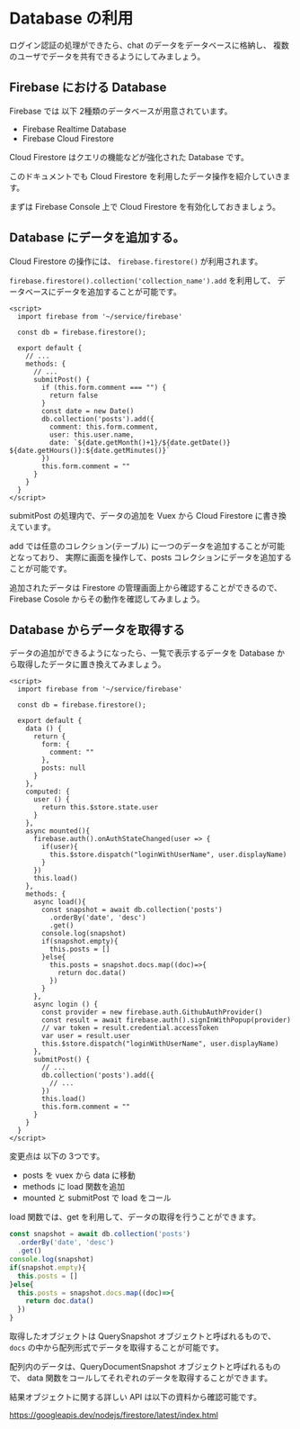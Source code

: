 # Database の利用

ログイン認証の処理ができたら、chat のデータをデータベースに格納し、
複数のユーザでデータを共有できるようにしてみましょう。

## Firebase における Database 

Firebase では 以下 2種類のデータベースが用意されています。

- Firebase Realtime Database 
- Firebase Cloud Firestore

Cloud Firestore はクエリの機能などが強化された Database です。

このドキュメントでも Cloud Firestore を利用したデータ操作を紹介していきます。

まずは Firebase Console 上で Cloud Firestore を有効化しておきましょう。

## Database にデータを追加する。

Cloud Firestore の操作には、 `firebase.firestore()` が利用されます。

`firebase.firestore().collection('collection_name').add` を利用して、
データベースにデータを追加することが可能です。

```vue
<script>
  import firebase from '~/service/firebase'

  const db = firebase.firestore();

  export default {
    // ...
    methods: {
      // ...
      submitPost() {
        if (this.form.comment === "") {
          return false
        }
        const date = new Date()
        db.collection('posts').add({
          comment: this.form.comment,
          user: this.user.name,
          date: `${date.getMonth()+1}/${date.getDate()} ${date.getHours()}:${date.getMinutes()}`
        })
        this.form.comment = ""
      }
    }
  }
</script>
```

submitPost の処理内で、データの追加を Vuex から Cloud Firestore に書き換えています。

add では任意のコレクション(テーブル) に一つのデータを追加することが可能となっており、
実際に画面を操作して、posts コレクションにデータを追加することが可能です。

追加されたデータは Firestore の管理画面上から確認することができるので、
Firebase Cosole からその動作を確認してみましょう。

## Database からデータを取得する
 
データの追加ができるようになったら、一覧で表示するデータを
Database から取得したデータに置き換えてみましょう。

```vue
<script>
  import firebase from '~/service/firebase'

  const db = firebase.firestore();

  export default {
    data () {
      return {
        form: {
          comment: ""
        },
        posts: null
      }
    },
    computed: {
      user () {
        return this.$store.state.user
      }
    },
    async mounted(){
      firebase.auth().onAuthStateChanged(user => {
        if(user){
          this.$store.dispatch("loginWithUserName", user.displayName)
        }
      })
      this.load()
    },
    methods: {
      async load(){
        const snapshot = await db.collection('posts')
          .orderBy('date', 'desc')
          .get()
        console.log(snapshot)
        if(snapshot.empty){
          this.posts = []
        }else{
          this.posts = snapshot.docs.map((doc)=>{
            return doc.data()
          })
        }
      },
      async login () {
        const provider = new firebase.auth.GithubAuthProvider()
        const result = await firebase.auth().signInWithPopup(provider)
        // var token = result.credential.accessToken
        var user = result.user
        this.$store.dispatch("loginWithUserName", user.displayName)
      },
      submitPost() {
        // ...
        db.collection('posts').add({
          // ...
        })
        this.load()
        this.form.comment = ""
      }
    }
  }
</script>
```

変更点は 以下の 3つです。

- posts を vuex から data に移動
- methods に load 関数を追加
- mounted と submitPost で load をコール

load 関数では、get を利用して、データの取得を行うことができます。

```js
const snapshot = await db.collection('posts')
  .orderBy('date', 'desc')
  .get()
console.log(snapshot)
if(snapshot.empty){
  this.posts = []
}else{
  this.posts = snapshot.docs.map((doc)=>{
    return doc.data()
  })
}
```

取得したオブジェクトは QuerySnapshot オブジェクトと呼ばれるもので、
`docs` の中から配列形式でデータを取得することが可能です。

配列内のデータは、QueryDocumentSnapshot オブジェクトと呼ばれるもので、
data 関数をコールしてそれぞれのデータを取得することができます。

結果オブジェクトに関する詳しい API は以下の資料から確認可能です。

https://googleapis.dev/nodejs/firestore/latest/index.html
